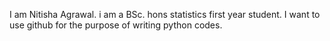I am Nitisha Agrawal. i am a BSc. hons statistics first year student. I want to use github for the purpose of writing python codes.
